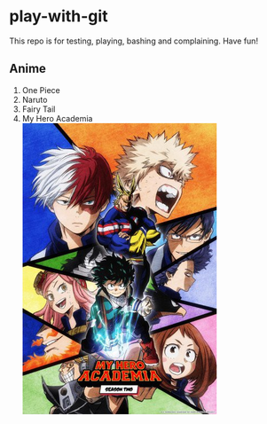 # play-with-git
This repo is for testing, playing, bashing and complaining. Have fun!

## Anime
1. One Piece
2. Naruto
3. Fairy Tail
4. My Hero Academia
![](2.jpg)
